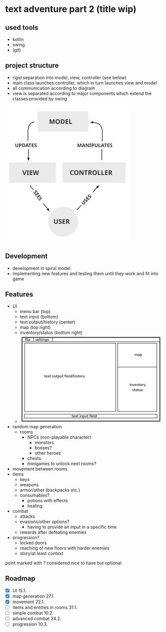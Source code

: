 # text adventure part 2 (title wip)

## used tools

- kotlin
- swing
- (git)

## project structure

- rigid separation into model, view, controller (see below)
- main class launches controller, which in turn launches view and model
- all communication according to diagram
- view is separated according to major components which extend the classes provided by swing

<img src="res/mvc.png" alt="model-view-controller concept" width="400">

## Development

- development in spiral model
- implementing new features and testing them until they work and fit into game

## Features

- UI
    - menu bar (top)
    - text input (bottom)
    - text output/history (center)
    - map (top right)
    - inventory/status (bottom right)
    - <img src="res/UI.png" alt="ui-sketch" width="500">
- random map generation
    - rooms
        - NPCs (non-playable character)
            - monsters
            - bosses?
            - other heroes
        - chests
        - minigames to unlock next rooms?
- movement between rooms
- items
    - keys
    - weapons
    - armor/other (backpacks etc.)
    - consumables?
        - potions with effects
        - healing
- combat
    - attacks
    - evasions/other options?
        - having to provide an input in a specific time
    - rewards after defeating enemies
- progression?
    - locked doors
    - reaching of new floors with harder enemies
    - story/at least context

point marked with ? considered nice to have but optional

## Roadmap

- [X] UI 15.1.
- [X] map generation 27.1
- [X] movement 22.1.
- [ ] items and entities in rooms 31.1.
- [ ] simple combat 10.2.
- [ ] advanced combat 24.2.
- [ ] progression 10.3.